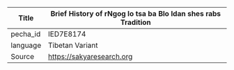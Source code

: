 |Title | Brief History of rNgog lo tsa ba Blo ldan shes rabs Tradition 
| --- | --- 
|pecha_id | IED7E8174
|language | Tibetan Variant
|Source | https://sakyaresearch.org